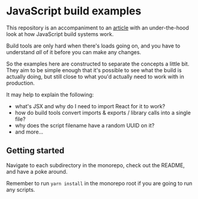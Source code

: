 # JavaScript build examples

This repository is an accompaniment to an [article](https://nickwhite.cc/blog/introduction-to-js-build-tools) with an under-the-hood look at how JavaScript build systems work.

Build tools are only hard when there's loads going on, and you have to understand _all_ of it before you can make any changes.

So the examples here are constructed to separate the concepts a little bit. They aim to be simple enough that it's possible to see what the build is actually doing, but still close to what you'd actually need to work with in production.

It may help to explain the following:
- what's JSX and why do I need to import React for it to work?
- how do build tools convert imports & exports / library calls into a single file?
- why does the script filename have a random UUID on it?
- and more...

## Getting started
Navigate to each subdirectory in the monorepo, check out the README, and have a poke around.

Remember to run `yarn install` in the monorepo root if you are going to run any scripts.
